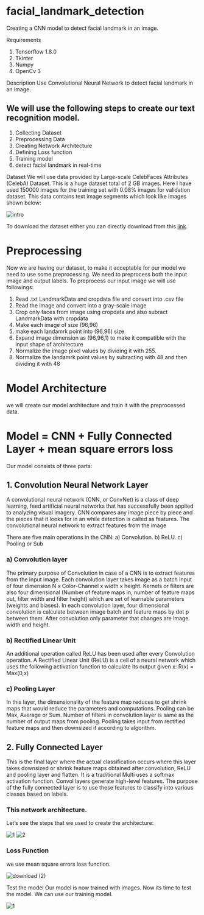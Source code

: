 # facial_landmark_detection

Creating a CNN model to detect facial landmark in an image.

Requirements

1. Tensorflow 1.8.0
2. Tkinter
3. Numpy
4. OpenCv 3

Description
Use Convolutional Neural Network to detect facial landmark in an image.

## We will use the following steps to create our text recognition model.

1. Collecting Dataset
2. Preprocessing Data
3. Creating Network Architecture
4. Defining Loss function
5. Training model
6. detect facial landmark in real-time

Dataset
We will use data provided by Large-scale CelebFaces Attributes (CelebA) Dataset. This is a huge dataset total of 2 GB images. Here I have used 150000 images for the training set with 0.08% images for validation dataset. This data contains text image segments which look like images shown below:

![intro](https://user-images.githubusercontent.com/58425689/91628517-2de2b600-e9e0-11ea-99f8-7e02775f3fda.png)

To download the dataset either you can directly download from this [link](http://mmlab.ie.cuhk.edu.hk/projects/CelebA.html).

# Preprocessing
Now we are having our dataset, to make it acceptable for our model we need to use some preprocessing. We need to preprocess both the input image and output labels. To preprocess our input image we will use followings:

1. Read .txt LandmarkData and cropdata file and convert into .csv file 
2. Read the image and convert into a gray-scale image
3. Crop only faces from image using cropdata and also subract LandmarkData with cropdata
4. Make each image of size (96,96)
5. make each landamrk point into (96,96) size
6. Expand image dimension as (96,96,1) to make it compatible with the input shape of architecture
7. Normalize the image pixel values by dividing it with 255.
8. Normalize the landamrk point values by subracting with 48 and then dividing it with 48

# Model Architecture
we will create our model architecture and train it with the preprocessed data.

# Model = CNN + Fully Connected Layer + mean square errors loss

Our model consists of three parts:

## 1. Convolution Neural Network Layer
A convolutional neural network (CNN, or ConvNet) is a class of deep learning, feed artificial neural networks that has successfully been applied to analyzing visual imagery. CNN compares any image piece by piece and the pieces that it looks for in an while detection is called as features. The convolutional neural network to extract features from the image

There are five main operations in the CNN:
    a) Convolution.
    b) ReLU.
    c) Pooling or Sub

### a) Convolution layer

The primary purpose of Convolution in case of a CNN is to extract features from the input image. Each convolution layer takes image as a batch input of four dimension N x Color-Channel x width x height. Kernels or filters are also four dimensional (Number of feature maps in, number of feature maps out, filter width and filter height) which are set of learnable parameters (weights and biases). In each convolution layer, four dimensional convolution is calculate between image batch and feature maps by dot p between them. After convolution only parameter that changes are image width and height.

### b) Rectified Linear Unit

An additional operation called ReLU has been used after
every Convolution operation. A Rectified Linear Unit (ReLU)
is a cell of a neural network which uses the following
activation function to calculate its output given x:
R(x) = Max(0,x) 

### c) Pooling Layer
In this layer, the dimensionality of the feature map
reduces to get shrink maps that would reduce the parameters
and computations. Pooling can be Max, Average or Sum.
Number of filters in convolution layer is same as the number
of output maps from pooling. Pooling takes input from
rectified feature maps and then downsized it according to
algorithm. 

## 2. Fully Connected Layer
This is the final layer where the actual classification
occurs where this layer takes downsized or shrink feature
maps obtained after convolution, ReLU and pooling layer
and flatten. It is a traditional Multi
uses a softmax activation function. Convol
layers generate high-level features. The purpose of the fully
connected layer is to use these features to classify into
various classes based on labels.

### This network architecture.
Let’s see the steps that we used to create the architecture:

![1](https://user-images.githubusercontent.com/58425689/91628799-296bcc80-e9e3-11ea-9e5b-ba80f6ad9ab4.png)
![2](https://user-images.githubusercontent.com/58425689/91628801-2a9cf980-e9e3-11ea-8b52-34b878407ec9.png)

### Loss Function
we use mean square errors loss function.

![download (2)](https://user-images.githubusercontent.com/58425689/91628871-a1d28d80-e9e3-11ea-8bfc-027a6e0cd0dc.png)

Test the model
Our model is now trained with images. Now its time to test the model. We can use our training model. 


![1](https://user-images.githubusercontent.com/58425689/91628913-173e5e00-e9e4-11ea-900b-f0ab5603df71.gif)
